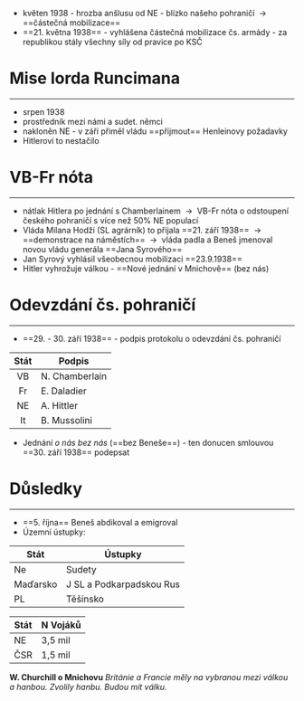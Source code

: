- květen 1938 - hrozba anšlusu od NE - blízko našeho pohraničí  ${\ \longrightarrow\ }$ ==částečná mobilizace==
- ==21. května 1938== - vyhlášena částečná mobilizace čs. armády - za republikou stály všechny síly od pravice po KSČ

# Mise lorda Runcimana
---
- srpen 1938
- prostředník mezi námi a sudet. němci
- nakloněn NE - v září přiměl vládu ==přijmout== Henleinovy požadavky
- Hitlerovi to nestačilo

# VB-Fr nóta
---
- nátlak Hitlera po jednání s Chamberlainem  ${\ \longrightarrow\ }$ VB-Fr nóta o odstoupení českého pohraničí s více než 50% NE populací
- Vláda Milana Hodži (SL agrárník) to přijala ==21. září 1938==  ${\ \longrightarrow\ }$ ==demonstrace na náměstích==  ${\ \longrightarrow\ }$ vláda padla a Beneš jmenoval novou vládu generála ==Jana Syrového==
- Jan Syrový vyhlásil všeobecnou mobilizaci ==23.9.1938==
- Hitler vyhrožuje válkou - ==Nové jednání v Mnichově== (bez nás)

# Odevzdání čs. pohraničí
---
- ==29. - 30. září 1938== - podpis protokolu o odevzdání čs. pohraničí

| Stát | Podpis         |
|:----:| -------------- |
|  VB  | N. Chamberlain |
|  Fr  | E. Daladier    |
|  NE  | A. Hittler     |
|  It  | B. Mussolini   |

- Jednání _o nás bez nás_ (==bez Beneše==) - ten donucen smlouvou ==30. září 1938== podepsat

# Důsledky
---
- ==5. října== Beneš abdikoval a emigroval
- Územní ústupky:
 
| Stát     | Ústupky                  |
| -------- | ------------------------ |
| Ne       | Sudety                   |
| Maďarsko | J SL a Podkarpadskou Rus |
| PL       | Těšínsko                 |

| Stát | N Vojáků |
| ---- | -------- |
| NE   | 3,5 mil  |
| ČSR  | 1,5 mil  |

**W. Churchill o Mnichovu**
_Británie a Francie měly na vybranou mezi válkou a hanbou. Zvolily hanbu. Budou mít válku._